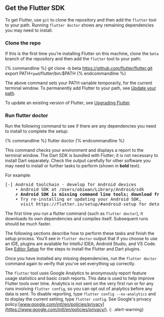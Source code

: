## Get the Flutter SDK

To get Flutter, use `git` to clone the repository and then add the `flutter` tool to your path.
Running `flutter doctor` shows any remaining dependencies you may need to install.

### Clone the repo

If this is the first time you're installing Flutter on this machine, clone the
`beta` branch of the repository and then add the `flutter` tool to your path:

{% commandline %}
git clone -b beta https://github.com/flutter/flutter.git
export PATH=`pwd`/flutter/bin:$PATH
{% endcommandline %}

The above command sets your PATH variable temporarily, for the current terminal window. To
permanently add Flutter to your path, see [Update your path](#update-your-path).

To update an existing version of Flutter, see [Upgrading Flutter](/upgrading/).


### Run flutter doctor

Run the following command to see if there are any dependencies you need to install to complete
the setup:

{% commandline %}
flutter doctor
{% endcommandline %}

This command checks your environment and displays a report to the terminal window.
The Dart SDK is bundled with Flutter; it is not necessary to install Dart separately.
Check the output carefully for other software you may need to install or further 
tasks to perform (shown in **bold** text).

For example:
<pre>
[-] Android toolchain - develop for Android devices
    • Android SDK at /Users/obiwan/Library/Android/sdk
    <strong>✗ Android SDK is missing command line tools; download from https://goo.gl/XxQghQ</strong>
    • Try re-installing or updating your Android SDK,
      visit https://flutter.io/setup/#android-setup for detailed instructions.
</pre>

The first time you run a flutter command (such as `flutter doctor`), it downloads its own dependencies and compiles
itself. Subsequent runs should be much faster.

The following sections describe how to perform these tasks and finish the setup process.
You'll see in `flutter doctor` output that if you choose to use an IDE, plugins
are available for IntelliJ IDEA, Android Studio, and VS Code. See [Editor Setup](/get-started/editor/)
for the steps to install the Flutter and Dart plugins.

Once you have installed any missing dependencies, run the `flutter doctor` command again to
verify that you’ve set everything up correctly.

The `flutter` tool uses Google Analytics to anonymously report feature usage statistics
and basic crash reports. This data is used to help improve Flutter tools over time.
Analytics is not sent on the very first run or for any runs involving `flutter config`,
so you can opt out of analytics before any data is sent. To disable reporting, 
type `flutter config --no-analytics` and to display the current setting, type 
`flutter config`. See Google's privacy policy:[www.google.com/intl/en/policies/privacy](https://www.google.com/intl/en/policies/privacy/).
{: .alert-warning}
